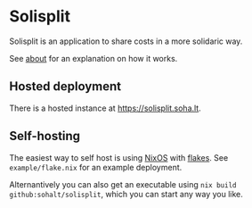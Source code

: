 # Solisplit

Solisplit is an application to share costs in a more solidaric way.

See [about](./resources/about.md) for an explanation on how it works.

## Hosted deployment

There is a hosted instance at https://solisplit.soha.lt.

## Self-hosting

The easiest way to self host is using [NixOS](https://nixos.org/) with [flakes](https://nixos.org/manual/nix/stable/command-ref/new-cli/nix3-flake.html).
See `example/flake.nix` for an example deployment.

Alternantively you can also get an executable using `nix build github:sohalt/solisplit`, which you can start any way you like.
